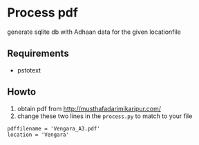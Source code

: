 # Process pdf
generate sqlite db with Adhaan data for the given locationfile

## Requirements
- pstotext

## Howto
1. obtain pdf from http://musthafadarimikaripur.com/
2. change these two lines in the `process.py` to match to your file
```
pdffilename = 'Vengara_A3.pdf'
location = 'Vengara'
```
